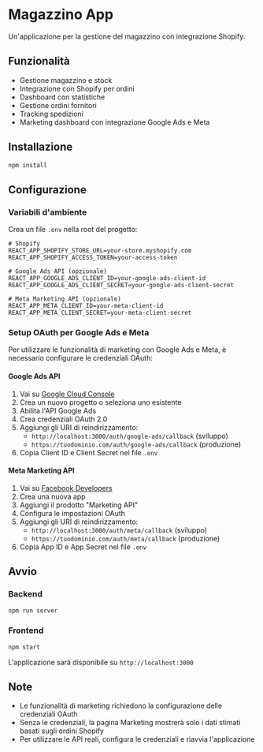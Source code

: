 # Magazzino App

Un'applicazione per la gestione del magazzino con integrazione Shopify.

## Funzionalità

- Gestione magazzino e stock
- Integrazione con Shopify per ordini
- Dashboard con statistiche
- Gestione ordini fornitori
- Tracking spedizioni
- Marketing dashboard con integrazione Google Ads e Meta

## Installazione

```bash
npm install
```

## Configurazione

### Variabili d'ambiente

Crea un file `.env` nella root del progetto:

```env
# Shopify
REACT_APP_SHOPIFY_STORE_URL=your-store.myshopify.com
REACT_APP_SHOPIFY_ACCESS_TOKEN=your-access-token

# Google Ads API (opzionale)
REACT_APP_GOOGLE_ADS_CLIENT_ID=your-google-ads-client-id
REACT_APP_GOOGLE_ADS_CLIENT_SECRET=your-google-ads-client-secret

# Meta Marketing API (opzionale)
REACT_APP_META_CLIENT_ID=your-meta-client-id
REACT_APP_META_CLIENT_SECRET=your-meta-client-secret
```

### Setup OAuth per Google Ads e Meta

Per utilizzare le funzionalità di marketing con Google Ads e Meta, è necessario configurare le credenziali OAuth:

#### Google Ads API
1. Vai su [Google Cloud Console](https://console.cloud.google.com/)
2. Crea un nuovo progetto o seleziona uno esistente
3. Abilita l'API Google Ads
4. Crea credenziali OAuth 2.0
5. Aggiungi gli URI di reindirizzamento:
   - `http://localhost:3000/auth/google-ads/callback` (sviluppo)
   - `https://tuodominio.com/auth/google-ads/callback` (produzione)
6. Copia Client ID e Client Secret nel file `.env`

#### Meta Marketing API
1. Vai su [Facebook Developers](https://developers.facebook.com/)
2. Crea una nuova app
3. Aggiungi il prodotto "Marketing API"
4. Configura le impostazioni OAuth
5. Aggiungi gli URI di reindirizzamento:
   - `http://localhost:3000/auth/meta/callback` (sviluppo)
   - `https://tuodominio.com/auth/meta/callback` (produzione)
6. Copia App ID e App Secret nel file `.env`

## Avvio

### Backend
```bash
npm run server
```

### Frontend
```bash
npm start
```

L'applicazione sarà disponibile su `http://localhost:3000`

## Note

- Le funzionalità di marketing richiedono la configurazione delle credenziali OAuth
- Senza le credenziali, la pagina Marketing mostrerà solo i dati stimati basati sugli ordini Shopify
- Per utilizzare le API reali, configura le credenziali e riavvia l'applicazione
